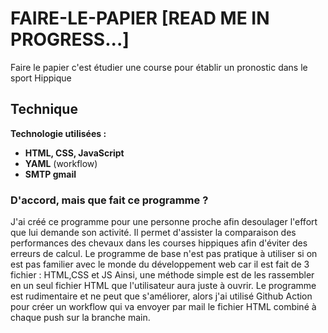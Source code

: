 # FAIRE-LE-PAPIER [READ ME IN PROGRESS...]

Faire le papier c'est étudier une course pour établir un pronostic dans le sport Hippique

## Technique

**Technologie utilisées :**
- **HTML, CSS, JavaScript**
- **YAML** (workflow)
- **SMTP gmail**


### D'accord, mais que fait ce programme ?



J'ai créé ce programme pour une personne proche afin desoulager l'effort que lui demande son activité. 
Il permet d'assister la comparaison des performances des chevaux dans les courses hippiques afin d'éviter des erreurs de calcul.
Le programme de base n'est pas pratique à utiliser si on est pas familier avec le monde du développement web car il est fait de 3 fichier : 
HTML,CSS et JS
Ainsi, une méthode simple est de les rassembler en un seul fichier HTML que l'utilisateur aura juste à ouvrir.
Le programme est rudimentaire et ne peut que s'améliorer, alors j'ai utilisé Github Action pour créer un workflow qui va envoyer par mail le fichier HTML combiné à chaque push sur la branche main.